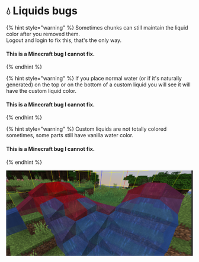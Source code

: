# 💧 Liquids bugs

{% hint style="warning" %}
Sometimes chunks can still maintain the liquid color after you removed them.\
Logout and login to fix this, that's the only way.

#### **This is a Minecraft bug I cannot fix.**
{% endhint %}

{% hint style="warning" %}
If you place normal water (or if it's naturally generated) on the top or on the bottom of a custom liquid you will see it will have the custom liquid color.

#### **This is a Minecraft bug I cannot fix.**
{% endhint %}

{% hint style="warning" %}
Custom liquids are not totally colored sometimes, some parts still have vanilla water color.

#### **This is a Minecraft bug I cannot fix.**
{% endhint %}

![](<../.gitbook/assets/immagine (14) (1) (2) (3) (3) (4) (4) (5) (7) (8) (3) (1) (1) (1) (1) (10).png>)
